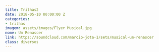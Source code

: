 ```yaml
---
title: Trilhas2
date: 2018-05-10 00:00:00 Z
categories:
- trilhas
imagem: assets/images/Flyer Musical.jpg
nome: Um Renascer
link: https://soundcloud.com/marcio-jota-1/sets/musical-um-renascer
class: diversos
---
```


